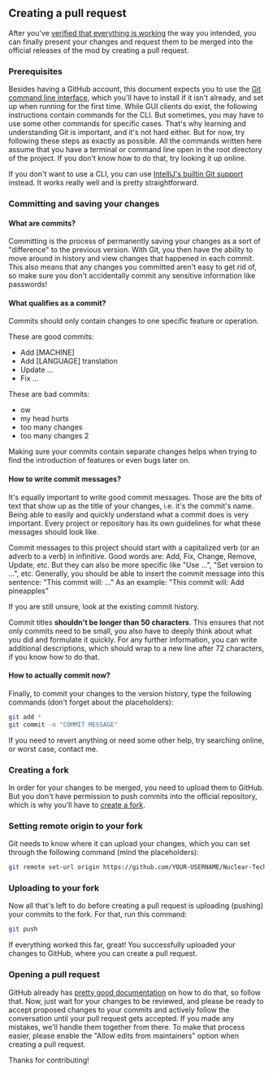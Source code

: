 ## Creating a pull request

After you've [verified that everything is working](testing.md) the way you intended, you can finally present your changes and request them to be merged into the official releases of the mod by creating a pull request.

### Prerequisites

Besides having a GitHub account, this document expects you to use the [Git command line interface](https://git-scm.com/), which you'll have to install if it isn't already, and set up when running for the first time. While GUI clients do exist, the following instructions contain commands for the CLI.
But sometimes, you may have to use some other commands for specific cases. That's why learning and understanding Git is important, and it's not hard either. But for now, try following these steps as exactly as possible.
All the commands written here assume that you have a terminal or command line open in the root directory of the project. If you don't know how to do that, try looking it up online.

If you don't want to use a CLI, you can use [IntelliJ's builtin Git support](https://www.jetbrains.com/help/idea/commit-and-push-changes.html) instead. It works really well and is pretty straightforward.

### Committing and saving your changes

#### What are commits?

Committing is the process of permanently saving your changes as a sort of "difference" to the previous version. With Git, you then have the ability to move around in history and view changes that happened in each commit. This also means that any changes you committed aren't easy to get rid of, so make sure you don't accidentally commit any sensitive information like passwords!

#### What qualifies as a commit?

Commits should only contain changes to one specific feature or operation.

These are good commits:

- Add [MACHINE]
- Add [LANGUAGE] translation
- Update ...
- Fix ...

These are bad commits:

- ow
- my head hurts
- too many changes
- too many changes 2

Making sure your commits contain separate changes helps when trying to find the introduction of features or even bugs later on.

#### How to write commit messages?

It's equally important to write good commit messages. Those are the bits of text that show up as the title of your changes, i.e. it's the commit's name. Being able to easily and quickly understand what a commit does is very important.
Every project or repository has its own guidelines for what these messages should look like.

Commit messages to this project should start with a capitalized verb (or an adverb to a verb) in infinitive.
Good words are: Add, Fix, Change, Remove, Update, etc.
But they can also be more specific like "Use ...", "Set version to ...", etc.
Generally, you should be able to insert the commit message into this sentence: "This commit will: ..."
As an example: "This commit will: Add pineapples"

If you are still unsure, look at the existing commit history.

Commit titles **shouldn't be longer than 50 characters**. This ensures that not only commits need to be small, you also have to deeply think about what you did and formulate it quickly.
For any further information, you can write additional descriptions, which should wrap to a new line after 72 characters, if you know how to do that.

#### How to actually commit now?

Finally, to commit your changes to the version history, type the following commands (don't forget about the placeholders):

```bash
git add *
git commit -m "COMMIT MESSAGE"
```

If you need to revert anything or need some other help, try searching online, or worst case, contact me.

### Creating a fork

In order for your changes to be merged, you need to upload them to GitHub. But you don't have permission to push commits into the official repository, which is why you'll have to [create a fork](https://github.com/MartinTheDragon/Nuclear-Tech-Mod-Remake/fork).

### Setting remote origin to your fork

Git needs to know where it can upload your changes, which you can set through the following command (mind the placeholders):

```bash
git remote set-url origin https://github.com/YOUR-USERNAME/Nuclear-Tech-Mod-Remake.git
```

### Uploading to your fork

Now all that's left to do before creating a pull request is uploading (pushing) your commits to the fork.
For that, run this command:

```bash
git push
```

If everything worked this far, great! You successfully uploaded your changes to GitHub, where you can create a pull request.

### Opening a pull request

GitHub already has [pretty good documentation](https://docs.github.com/en/pull-requests/collaborating-with-pull-requests/proposing-changes-to-your-work-with-pull-requests/creating-a-pull-request-from-a-fork) on how to do that, so follow that.
Now, just wait for your changes to be reviewed, and please be ready to accept proposed changes to your commits and actively follow the conversation until your pull request gets accepted. If you made any mistakes, we'll handle them together from there.
To make that process easier, please enable the "Allow edits from maintainers" option when creating a pull request.

Thanks for contributing!
